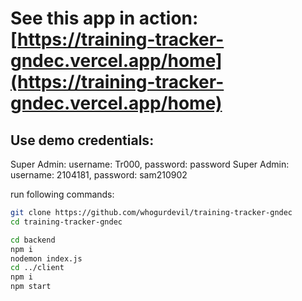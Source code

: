 # See this app in action: [https://training-tracker-gndec.vercel.app/home](https://training-tracker-gndec.vercel.app/home)
## Use demo credentials:
Super Admin: username: Tr000, password: password
Super Admin: username: 2104181, password: sam210902


run following commands:

```bash
git clone https://github.com/whogurdevil/training-tracker-gndec
cd training-tracker-gndec

cd backend
npm i
nodemon index.js
cd ../client
npm i
npm start
```
